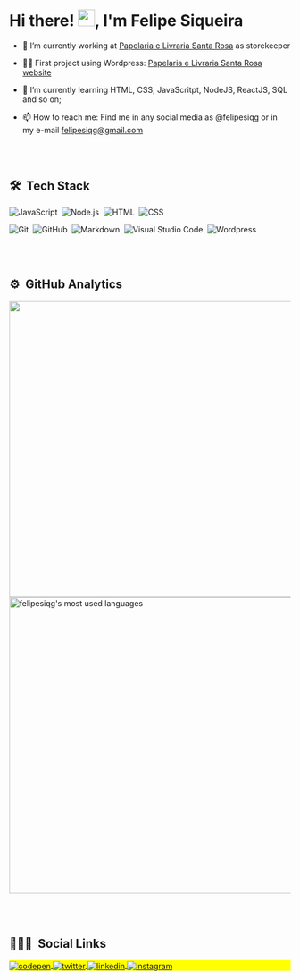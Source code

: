 <!--<img align="right" height="590em" src="https://www.canva.com/design/DAE_SDSmc9Q/view"/> -->
<h1 align="left">Hi there! <img src="https://raw.githubusercontent.com/kaueMarques/kaueMarques/master/hi.gif" width="30px">, I'm Felipe Siqueira</h1>
<!-- <p align="left"> <img src="https://komarev.com/ghpvc/?username=felipesiqg&color=yellow" alt="Profile views" /> </p> --> 

- 🔭 I’m currently working at [Papelaria e Livraria Santa Rosa](https://papelariasantarosa.com.br) as storekeeper

- 👨‍💻 First project using Wordpress: [Papelaria e Livraria Santa Rosa website](https://papelariasantarosa.com.br)

- 🌱 I’m currently learning HTML, CSS, JavaScritpt, NodeJS, ReactJS, SQL and so on;

- 📫 How to reach me: Find me in any social media as @felipesiqg or in my e-mail felipesiqg@gmail.com


<br><br>

## 🛠 &nbsp;Tech Stack

![JavaScript](https://img.shields.io/badge/-JavaScript-05122A?style=flat&logo=javascript)&nbsp;
![Node.js](https://img.shields.io/badge/-Node.js-05122A?style=flat&logo=node.js)&nbsp;
![HTML](https://img.shields.io/badge/-HTML-05122A?style=flat&logo=HTML5)&nbsp;
![CSS](https://img.shields.io/badge/-CSS-05122A?style=flat&logo=CSS3&logoColor=1572B6)&nbsp;
<!--![React](https://img.shields.io/badge/-React-05122A?style=flat&logo=react)&nbsp;-->
![Git](https://img.shields.io/badge/-Git-05122A?style=flat&logo=git)&nbsp;
![GitHub](https://img.shields.io/badge/-GitHub-05122A?style=flat&logo=github)&nbsp;
![Markdown](https://img.shields.io/badge/-Markdown-05122A?style=flat&logo=markdown)&nbsp;
![Visual Studio Code](https://img.shields.io/badge/-Visual%20Studio%20Code-05122A?style=flat&logo=visual-studio-code&logoColor=007ACC)&nbsp;
![Wordpress](https://img.shields.io/badge/-Wordpress-05122A?style=flat&logo=wordpress&logoColor=007ACC)&nbsp;


<br><br>

## ⚙️ &nbsp;GitHub Analytics

<p align="left">
<img width="530em" src="https://github-readme-stats.vercel.app/api?username=felipesiqg&show_icons=true&theme=vision-friendly-dark%22%20alt=%22felipesiqg%27s%20stats%22/">
<img width="530em" src="https://github-readme-stats.vercel.app/api/top-langs/?username=felipesiqg&layout=compact&theme=vision-friendly-dark" alt="felipesiqg's most used languages"/>
</p>

<br><br>

## 👨🏽‍🦲 &nbsp;Social Links

<p align="left" style="background:yellow">
<a href="https://codepen.io/felipesiqg" target="_blank">
  <img align="center" src="https://img.shields.io/badge/-felipesiqg-05122A?style=flat&logo=codepen" alt="codepen"/>
</a>
<a href="https://twitter.com/felipesiqg" target="_blank">
  <img align="center" src="https://img.shields.io/badge/-felipesiqg-05122A?style=flat&logo=twitter" alt="twitter"/>  
</a>
<a href="https://linkedin.com/in/felipesiqg" target="_blank">
  <img align="center" src="https://img.shields.io/badge/-felipesiqg-05122A?style=flat&logo=linkedin" alt="linkedin"/>
</a>
<a href="https://instagram.com/felipesiqg" target="_blank">
 <img align="center" src="https://img.shields.io/badge/-felipesiqg-05122A?style=flat&logo=instagram" alt="instagram"/>
</a>
</p>
